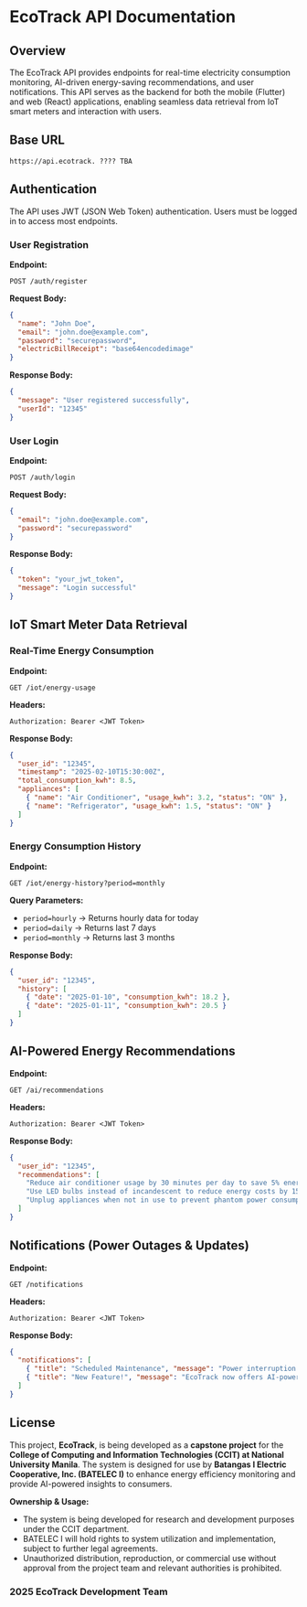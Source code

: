 # EcoTrack API Documentation

## Overview
The EcoTrack API provides endpoints for real-time electricity consumption monitoring, AI-driven energy-saving recommendations, and user notifications. This API serves as the backend for both the mobile (Flutter) and web (React) applications, enabling seamless data retrieval from IoT smart meters and interaction with users.

## Base URL
```
https://api.ecotrack. ???? TBA 
```

## Authentication
The API uses JWT (JSON Web Token) authentication. Users must be logged in to access most endpoints.

### **User Registration**
**Endpoint:**
```
POST /auth/register
```
**Request Body:**
```json
{
  "name": "John Doe",
  "email": "john.doe@example.com",
  "password": "securepassword",
  "electricBillReceipt": "base64encodedimage"
}
```
**Response Body:**
```json
{
  "message": "User registered successfully",
  "userId": "12345"
}
```

### **User Login**
**Endpoint:**
```
POST /auth/login
```
**Request Body:**
```json
{
  "email": "john.doe@example.com",
  "password": "securepassword"
}
```
**Response Body:**
```json
{
  "token": "your_jwt_token",
  "message": "Login successful"
}
```

## IoT Smart Meter Data Retrieval

### **Real-Time Energy Consumption**
**Endpoint:**
```
GET /iot/energy-usage
```
**Headers:**
```
Authorization: Bearer <JWT Token>
```
**Response Body:**
```json
{
  "user_id": "12345",
  "timestamp": "2025-02-10T15:30:00Z",
  "total_consumption_kwh": 8.5,
  "appliances": [
    { "name": "Air Conditioner", "usage_kwh": 3.2, "status": "ON" },
    { "name": "Refrigerator", "usage_kwh": 1.5, "status": "ON" }
  ]
}
```

### **Energy Consumption History**
**Endpoint:**
```
GET /iot/energy-history?period=monthly
```
**Query Parameters:**
- `period=hourly` → Returns hourly data for today
- `period=daily` → Returns last 7 days
- `period=monthly` → Returns last 3 months

**Response Body:**
```json
{
  "user_id": "12345",
  "history": [
    { "date": "2025-01-10", "consumption_kwh": 18.2 },
    { "date": "2025-01-11", "consumption_kwh": 20.5 }
  ]
}
```

## AI-Powered Energy Recommendations
**Endpoint:**
```
GET /ai/recommendations
```
**Headers:**
```
Authorization: Bearer <JWT Token>
```
**Response Body:**
```json
{
  "user_id": "12345",
  "recommendations": [
    "Reduce air conditioner usage by 30 minutes per day to save 5% energy.",
    "Use LED bulbs instead of incandescent to reduce energy costs by 15%.",
    "Unplug appliances when not in use to prevent phantom power consumption."
  ]
}
```

## Notifications (Power Outages & Updates)
**Endpoint:**
```
GET /notifications
```
**Headers:**
```
Authorization: Bearer <JWT Token>
```
**Response Body:**
```json
{
  "notifications": [
    { "title": "Scheduled Maintenance", "message": "Power interruption in District 5 from 2PM - 5PM on Feb 12.", "date": "2025-02-10" },
    { "title": "New Feature!", "message": "EcoTrack now offers AI-powered recommendations for energy saving!", "date": "2025-02-09" }
  ]
}
```

## License
This project, **EcoTrack**, is being developed as a **capstone project** for the **College of Computing and Information Technologies (CCIT) at National University Manila**. The system is designed for use by **Batangas I Electric Cooperative, Inc. (BATELEC I)** to enhance energy efficiency monitoring and provide AI-powered insights to consumers.

**Ownership & Usage:**
- The system is being developed for research and development purposes under the CCIT department.
- BATELEC I will hold rights to system utilization and implementation, subject to further legal agreements.
- Unauthorized distribution, reproduction, or commercial use without approval from the project team and relevant authorities is prohibited.

### 2025 EcoTrack Development Team
